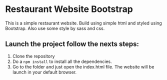 
# Restaurant Website Bootstrap

This is a simple restaurant website.
Build using simple html and styled using Bootstrap. Also use some style by sass and css.

## Launch the project follow the nexts steps:

1. Clone the repository
2. Do a `npm install` to install all the dependencies. 
3. Go to the folder and just open the index.html file. The website will be launch in your default browser.
